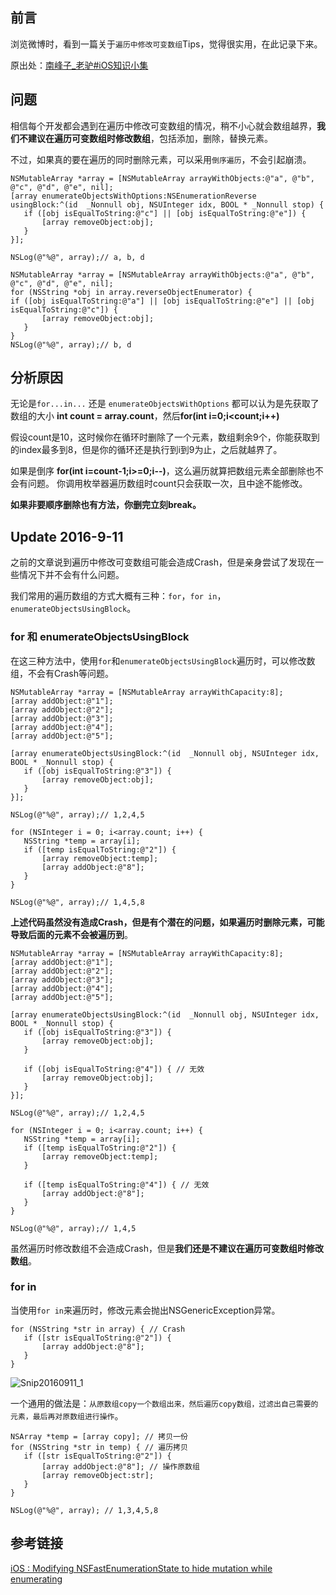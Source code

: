 
## 前言
浏览微博时，看到一篇关于`遍历中修改可变数组`Tips，觉得很实用，在此记录下来。

原出处：[南峰子_老驴#iOS知识小集](http://huati.weibo.com/k/iOS%E7%9F%A5%E8%AF%86%E5%B0%8F%E9%9B%86?from=501)

## 问题
相信每个开发都会遇到在遍历中修改可变数组的情况，稍不小心就会数组越界，**我们不建议在遍历可变数组时修改数组**，包括添加，删除，替换元素。

不过，如果真的要在遍历的同时删除元素，可以采用`倒序遍历`，不会引起崩溃。

```objc
NSMutableArray *array = [NSMutableArray arrayWithObjects:@"a", @"b", @"c", @"d", @"e", nil];
[array enumerateObjectsWithOptions:NSEnumerationReverse usingBlock:^(id  _Nonnull obj, NSUInteger idx, BOOL * _Nonnull stop) {
   if ([obj isEqualToString:@"c"] || [obj isEqualToString:@"e"]) {
       [array removeObject:obj];
   }
}];
    
NSLog(@"%@", array);// a, b, d
```


```objc
NSMutableArray *array = [NSMutableArray arrayWithObjects:@"a", @"b", @"c", @"d", @"e", nil];
for (NSString *obj in array.reverseObjectEnumerator) {
if ([obj isEqualToString:@"a"] || [obj isEqualToString:@"e"] || [obj isEqualToString:@"c"]) {
       [array removeObject:obj];
   }
}
NSLog(@"%@", array);// b, d
```

## 分析原因
无论是`for...in...` 还是 `enumerateObjectsWithOptions`    都可以认为是先获取了数组的大小 **int count = array.count**，然后**for(int i=0;i<count;i++)**

假设count是10，这时候你在循环时删除了一个元素，数组剩余9个，你能获取到的index最多到8，但是你的循环还是执行到i到9为止，之后就越界了。

如果是倒序 **for(int i=count-1;i>=0;i--)**，这么遍历就算把数组元素全部删除也不会有问题。
你调用枚举器遍历数组时count只会获取一次，且中途不能修改。

**如果非要顺序删除也有方法，你删完立刻break。**

## Update 2016-9-11
之前的文章说到遍历中修改可变数组可能会造成Crash，但是亲身尝试了发现在一些情况下并不会有什么问题。

我们常用的遍历数组的方式大概有三种：`for`，`for in`，`enumerateObjectsUsingBlock`。

### for 和 enumerateObjectsUsingBlock
在这三种方法中，使用`for`和`enumerateObjectsUsingBlock`遍历时，可以修改数组，不会有Crash等问题。

```objc
NSMutableArray *array = [NSMutableArray arrayWithCapacity:8];
[array addObject:@"1"];
[array addObject:@"2"];
[array addObject:@"3"];
[array addObject:@"4"];
[array addObject:@"5"];
    
[array enumerateObjectsUsingBlock:^(id  _Nonnull obj, NSUInteger idx, BOOL * _Nonnull stop) {
   if ([obj isEqualToString:@"3"]) {
       [array removeObject:obj];
   }
}];
    
NSLog(@"%@", array);// 1,2,4,5
    
for (NSInteger i = 0; i<array.count; i++) {
   NSString *temp = array[i];
   if ([temp isEqualToString:@"2"]) {
       [array removeObject:temp];
       [array addObject:@"8"];
   }
}
    
NSLog(@"%@", array);// 1,4,5,8
```

**上述代码虽然没有造成Crash，但是有个潜在的问题，如果遍历时删除元素，可能导致后面的元素不会被遍历到**。

```objc
NSMutableArray *array = [NSMutableArray arrayWithCapacity:8];
[array addObject:@"1"];
[array addObject:@"2"];
[array addObject:@"3"];
[array addObject:@"4"];
[array addObject:@"5"];
    
[array enumerateObjectsUsingBlock:^(id  _Nonnull obj, NSUInteger idx, BOOL * _Nonnull stop) {
   if ([obj isEqualToString:@"3"]) {
       [array removeObject:obj];
   }
   
   if ([obj isEqualToString:@"4"]) { // 无效
       [array removeObject:obj];
   }
}];
    
NSLog(@"%@", array);// 1,2,4,5
    
for (NSInteger i = 0; i<array.count; i++) {
   NSString *temp = array[i];
   if ([temp isEqualToString:@"2"]) {
       [array removeObject:temp];
   }
   
   if ([temp isEqualToString:@"4"]) { // 无效
       [array addObject:@"8"];
   }
}
    
NSLog(@"%@", array);// 1,4,5
```

虽然遍历时修改数组不会造成Crash，但是**我们还是不建议在遍历可变数组时修改数组**。

### for in
当使用`for in`来遍历时，修改元素会抛出NSGenericException异常。

```objc
for (NSString *str in array) { // Crash 
   if ([str isEqualToString:@"2"]) {
       [array addObject:@"8"];
   }
}
```
![Snip20160911_1](http://p44bkxib3.bkt.clouddn.com/Snip20160911_1.png)

一个通用的做法是：`从原数组copy一个数组出来，然后遍历copy数组，过滤出自己需要的元素，最后再对原数组进行操作`。

```objc
NSArray *temp = [array copy]; // 拷贝一份
for (NSString *str in temp) { // 遍历拷贝
   if ([str isEqualToString:@"2"]) {
       [array addObject:@"8"]; // 操作原数组
       [array removeObject:str];
   }
}
    
NSLog(@"%@", array); // 1,3,4,5,8
```

## 参考链接
[iOS : Modifying NSFastEnumerationState to hide mutation while enumerating](http://stackoverflow.com/questions/20069825/ios-modifying-nsfastenumerationstate-to-hide-mutation-while-enumerating)


